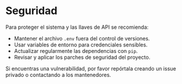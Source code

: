 # Seguridad

Para proteger el sistema y las llaves de API se recomienda:

- Mantener el archivo `.env` fuera del control de versiones.
- Usar variables de entorno para credenciales sensibles.
- Actualizar regularmente las dependencias con `pip`.
- Revisar y aplicar los parches de seguridad del proyecto.

Si encuentras una vulnerabilidad, por favor repórtala creando un issue privado o contactando a los mantenedores.
